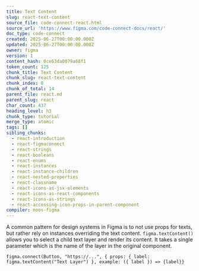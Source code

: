 ```yaml
---
title: Text Content
slug: react-text-content
source_file: code-connect-react.html
source_url: 'https://www.figma.com/code-connect-docs/react/'
doc_type: code-connect
created: 2025-06-27T00:00:00.000Z
updated: 2025-06-27T00:00:00.000Z
owner: figma
version: 1
content_hash: 0ce63da0079a68f1
token_count: 125
chunk_title: Text Content
chunk_slug: react-text-content
chunk_index: 8
chunk_of_total: 14
parent_file: react.md
parent_slug: react
char_count: 437
heading_level: h3
chunk_type: tutorial
merge_type: atomic
tags: []
sibling_chunks:
  - react-introduction
  - react-figmaconnect
  - react-strings
  - react-booleans
  - react-enums
  - react-instances
  - react-instance-children
  - react-nested-properties
  - react-classname
  - react-icons-as-jsx-elements
  - react-icons-as-react-components
  - react-icons-as-strings
  - react-accessing-icon-props-in-parent-component
compiler: noos-figma
---
```


A common pattern for design systems in Figma is to not use props for texts, but rather rely on instances overriding the text content. `figma.textContent()` allows you to select a child text layer and render its content. It takes a single parameter which is the name of the layer in the original component.

```
figma.connect(Button, "https://...", { props: { label: figma.textContent("Text Layer") }, example: ({ label }) => {label}}
```
